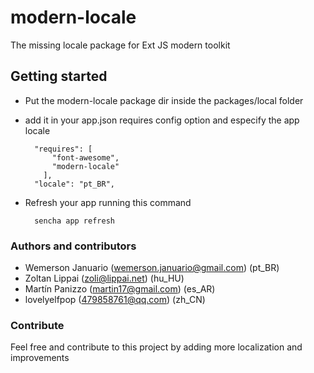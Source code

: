 # modern-locale

The missing locale package for Ext JS modern toolkit


## Getting started

- Put the modern-locale package dir inside the packages/local folder
- add it in your app.json  requires config option and especify the app locale

        "requires": [
            "font-awesome",
            "modern-locale"
          ],
        "locale": "pt_BR",
          
- Refresh your app running this command
        
        sencha app refresh
        
### Authors and contributors

* Wemerson Januario (wemerson.januario@gmail.com) (pt_BR)
* Zoltan Lippai (zoli@lippai.net) (hu_HU)
* Martín Panizzo (martin17@gmail.com) (es_AR)
* lovelyelfpop (479858761@qq.com) (zh_CN)


### Contribute

Feel free and contribute to this project by adding more localization and improvements 
